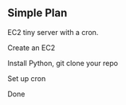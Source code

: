 ## Simple Plan

EC2 tiny server with a cron.

Create an EC2

Install Python, git clone your repo

Set up cron

Done